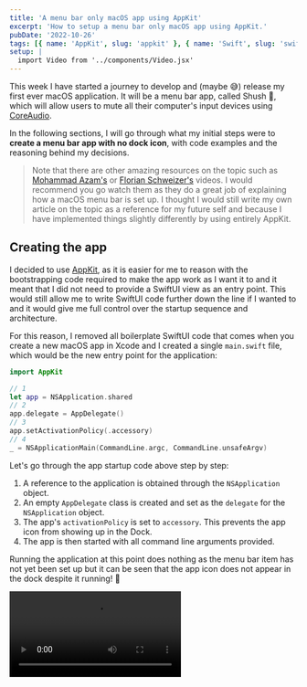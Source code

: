 ```yaml
---
title: 'A menu bar only macOS app using AppKit'
excerpt: 'How to setup a menu bar only macOS app using AppKit.'
pubDate: '2022-10-26'
tags: [{ name: 'AppKit', slug: 'appkit' }, { name: 'Swift', slug: 'swift' }]
setup: |
  import Video from '../components/Video.jsx'
---
```


This week I have started a journey to develop and (maybe 😅) release my first ever macOS application. It will be a menu bar app, called Shush 🤫, which will allow users to mute all their computer's input devices using [CoreAudio](https://developer.apple.com/documentation/coreaudio).

In the following sections, I will go through what my initial steps were to **create a menu bar app with no dock icon**, with code examples and the reasoning behind my decisions.

> Note that there are other amazing resources on the topic such as [Mohammad Azam's](https://www.youtube.com/watch?v=cA-oUgOfLxY) or [Florian Schweizer's](https://www.youtube.com/watch?v=9QciOgymGso) videos. I would recommend you go watch them as they do a great job of explaining how a macOS menu bar is set up. I thought I would still write my own article on the topic as a reference for my future self and because I have implemented things slightly differently by using entirely AppKit.

## Creating the app

I decided to use [AppKit](https://developer.apple.com/documentation/appkit), as it is easier for me to reason with the bootstrapping code required to make the app work as I want it to and it meant that I did not need to provide a SwiftUI view as an entry point. This would still allow me to write SwiftUI code further down the line if I wanted to and it would give me full control over the startup sequence and architecture.

For this reason, I removed all boilerplate SwiftUI code that comes when you create a new macOS app in Xcode and I created a single `main.swift` file, which would be the new entry point for the application:

```swift:main.swift
import AppKit

// 1
let app = NSApplication.shared
// 2
app.delegate = AppDelegate()
// 3
app.setActivationPolicy(.accessory)
// 4
_ = NSApplicationMain(CommandLine.argc, CommandLine.unsafeArgv)
```

Let's go through the app startup code above step by step:

1. A reference to the application is obtained through the `NSApplication` object.
2. An empty `AppDelegate` class is created and set as the `delegate` for the `NSApplication` object.
3. The app's `activationPolicy` is set to `accessory`. This prevents the app icon from showing up in the Dock.
4. The app is then started with all command line arguments provided.

Running the application at this point does nothing as the menu bar item has not yet been set up but it can be seen that the app icon does not appear in the dock despite it running! 🎉

<Video src='/assets/posts/a-menu-bar-only-macos-app-using-appkit/no-dock.mp4' controls={false} />

## Setting up a menu bar icon

In the `AppDelegate.swift`, I then implemented the good old `applicationDidFinishLaunching` method and added the necessary code to create an instance of `NSStatusBar` with a single `NSStatusItem`:

```swift:AppDelegate.swift
class AppDelegate: NSObject, NSApplicationDelegate {
  // 1
  var statusBar: NSStatusBar!
  var statusBarItem: NSStatusItem!

  func applicationDidFinishLaunching(_ notification: Notification) {
    // 2
    statusBar = NSStatusBar()
    statusBarItem = statusBar.statusItem(withLength: NSStatusItem.variableLength)

    // 3
    if let button = statusBarItem.button {
      button.image = NSImage(systemSymbolName: "mic", accessibilityDescription: nil)
    }
  }
}
```

Again, let's go back and step through the code above:

1. First, two variables are declared to keep both instances of `NSStatusBar` and `NSStatusItem` in memory.
2. These two variables are then initialised and assigned as soon as the application is launched.
3. The icon for the `NSStatusItem` is then set to a microphone using a [SF Symbol](https://developer.apple.com/sf-symbols/).

Running the app again will now show a menu bar icon which will prove our app has been set up correctly 🎙️.

> Why use `NSStatusBar` and `NSStatusItem` when there is a shiny new [MenuBarExtra](https://developer.apple.com/documentation/SwiftUI/MenuBarExtra) View you can use in SwiftUI? The main reason is compatibility, I want my menu bar to be available to older macOS versions and the new `MenuBarExtra` API is only compatible with macOS Ventura at the moment. I would like to have both code implementations (AppKit and SwiftUI) side-by-side with `@available` checks, so I might look at doing that in the future 👀.

### Adding a `NSMenu`

Let's now add an `NSMenu` to our `NSStatusItem` in the menu bar so that when the user interacts with it, a view is shown. This will have a single `NSMenuItem` for now to allow users to toggle the input mute state of the system but eventually more preferences and settings will be added.

Let's go back to the `AppDelegate.swift`:

```swift:AppDelegate.swift
// ...
func applicationDidFinishLaunching(_ notification: Notification) {
	// ...
	if let button = statusBarItem.button {
			// 1
			let groupMenuItem = NSMenuItem()
			groupMenuItem.title = "Toggle mute!"
			groupMenuItem.target = self
			// 2
			groupMenuItem.action = #selector(mutePressed)

			// 3
			let mainMenu = NSMenu()
			mainMenu.addItem(groupMenuItem)

			// 4
			statusBarItem.menu = mainMenu
	}
}

@objc func mutePressed() {
	if let button = statusBarItem.button {
		// 5
		isMuted.toggle()
		button.image = NSImage(systemSymbolName: isMuted ? "mic.slash" : "mic", accessibilityDescription: nil)
	}
}
```

Let's break down the code to understand what's going on:

1. Create a `NSMenuItem` to allow users to toggle the mute state.
2. Add an action that will be triggered every time the `NSMenuItem` is pressed.
3. Create an `NSMenu` which will hold the toggle mute `NSMenuItem` and any other items that are added in the future.
4. Set the newly created `NSMenu` as the status bar item's menu.
5. Change the `NSStatusItem` button's image based on the mute state of the application.

And finally, running the app again now shows a view when the menu bar item is pressed and the icon dynamically changes when the `NSMenuItem` within it is tapped on.

<Video src='/assets/posts/a-menu-bar-only-macos-app-using-appkit/toggle-mute.mp4' controls={false} />

## More to come...

In future articles, I will share how I set up a floating window to convey extra information, dynamically update and show content based on keyboard shortcuts and even show the Core Audio implementation to mute and unmute all input devices...
